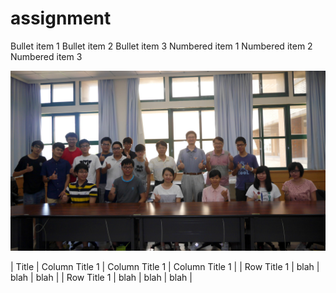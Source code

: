 # assignment

Bullet item 1
Bullet item 2
Bullet item 3
Numbered item 1
Numbered item 2
Numbered item 3

![image](https://github.com/410421216/assignment/blob/master/photo.jpg)

| Title  | Column Title 1 | Column Title 1 | Column Title 1 |
| Row Title 1 | blah | blah  | blah |
| Row Title 1  | blah  | blah  | blah |
